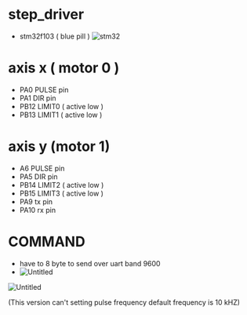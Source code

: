 
# step_driver
- stm32f103 ( blue pill )
![stm32](https://user-images.githubusercontent.com/22659037/110656134-3f5c1480-81f2-11eb-936f-16f0f31df7e9.png)
# axis x ( motor 0 )
-   PA0 PULSE pin
-   PA1 DIR pin
-   PB12 LIMIT0 ( active low )
-   PB13 LIMIT1 ( active low )
# axis y (motor 1)
-   A6 PULSE pin
-   PA5 DIR pin
-   PB14 LIMIT2 ( active low )
-   PB15 LIMIT3 ( active low )
-   PA9 tx pin
-   PA10 rx pin
# COMMAND
- have to 8 byte to send over uart band 9600
- ![Untitled](https://user-images.githubusercontent.com/22659037/110591470-b28e6800-81ab-11eb-91b5-e42c9e1bb719.png)

![Untitled](https://user-images.githubusercontent.com/22659037/110590740-c4bbd680-81aa-11eb-952e-f4dc5b0a9269.png)



(This version can't setting pulse frequency default frequency is 10 kHZ)
